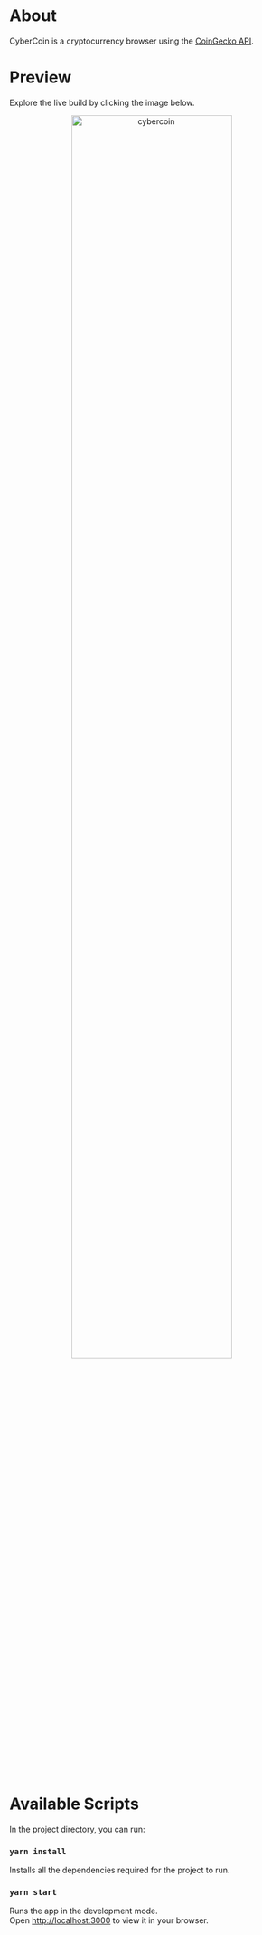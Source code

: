 # About

CyberCoin is a cryptocurrency browser using the [CoinGecko API](https://www.coingecko.com/en/api).

# Preview

Explore the live build by clicking the image below.

<div align="center">
  <a href="https://kaylaa0.github.io/patika/front-end-web/3-advanced/projects/project-6/build/">
    <img src="https://github-production-user-asset-6210df.s3.amazonaws.com/107824429/270071617-20891203-27d6-4c1b-9e95-149c8c42465c.jpg" alt="cybercoin" width="75%">
  </a>
</div>

# Available Scripts

In the project directory, you can run:

### `yarn install`

Installs all the dependencies required for the project to run.

### `yarn start`

Runs the app in the development mode.\
Open [http://localhost:3000](http://localhost:3000) to view it in your browser.
